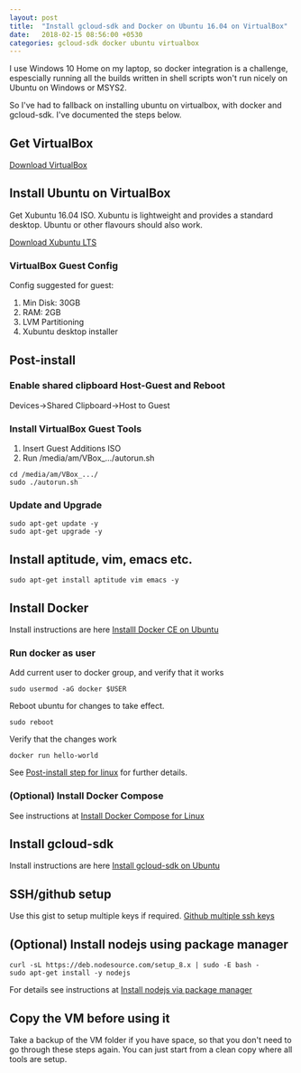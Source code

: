 ```yaml
---
layout: post
title:  "Install gcloud-sdk and Docker on Ubuntu 16.04 on VirtualBox"
date:   2018-02-15 08:56:00 +0530
categories: gcloud-sdk docker ubuntu virtualbox
---
```


I use Windows 10 Home on my laptop, so docker integration is a challenge, espescially running all the builds written in shell scripts won't run nicely on Ubuntu on Windows or MSYS2.

So I've had to fallback on installing ubuntu on virtualbox, with docker and gcloud-sdk. I've documented the steps below.

## Get VirtualBox

[Download VirtualBox](https://www.virtualbox.org/wiki/Downloads)

## Install Ubuntu on VirtualBox

Get Xubuntu 16.04 ISO. Xubuntu is lightweight and provides a standard desktop. Ubuntu or other flavours should also work.

[Download Xubuntu LTS](https://xubuntu.org/download#lts)

### VirtualBox Guest Config

Config suggested for guest:
1. Min Disk: 30GB
2. RAM: 2GB
3. LVM Partitioning
4. Xubuntu desktop installer

## Post-install

### Enable shared clipboard Host-Guest and Reboot

Devices->Shared Clipboard->Host to Guest

### Install VirtualBox Guest Tools
1. Insert Guest Additions ISO
2. Run /media/am/VBox_.../autorun.sh

```
cd /media/am/VBox_.../
sudo ./autorun.sh
```

### Update and Upgrade
```
sudo apt-get update -y
sudo apt-get upgrade -y
```

## Install aptitude, vim, emacs etc.
```
sudo apt-get install aptitude vim emacs -y
```

## Install Docker
Install instructions are here [Installl Docker CE on Ubuntu](https://docs.docker.com/install/linux/docker-ce/ubuntu/)

### Run docker as user
Add current user to docker group, and verify that it works

```
sudo usermod -aG docker $USER
```

Reboot ubuntu for changes to take effect.

```
sudo reboot
```

Verify that the changes work

```
docker run hello-world
```

See [Post-install step for linux](https://docs.docker.com/install/linux/linux-postinstall/) for further details.

### (Optional) Install Docker Compose

See instructions at [Install Docker Compose for Linux](https://docs.docker.com/compose/install/#install-compose)

## Install gcloud-sdk
Install instructions are here [Install gcloud-sdk on Ubuntu](https://cloud.google.com/sdk/docs/quickstart-debian-ubuntu)

## SSH/github setup
Use this gist to setup multiple keys if required.
[Github multiple ssh keys](https://gist.github.com/jexchan/2351996)

## (Optional) Install nodejs using package manager

```
curl -sL https://deb.nodesource.com/setup_8.x | sudo -E bash -
sudo apt-get install -y nodejs
```
For details see instructions at [Install nodejs via package manager](https://nodejs.org/en/download/package-manager/#debian-and-ubuntu-based-linux-distributions)

## Copy the VM before using it
Take a backup of the VM folder if you have space, so that you don't need to go through these steps again. You can just start from a clean copy where all tools are setup.